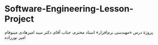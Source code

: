 # Software-Engineering-Lesson-Project
 
پروژۀ درس «مهندسی نرم‌افزار»
استاد محترم، جناب آقای دکتر سید امیرهادی مینوفام
امیر نورزاده
